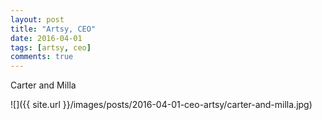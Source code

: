 ```yaml
---
layout: post
title: "Artsy, CEO"
date: 2016-04-01
tags: [artsy, ceo]
comments: true
---
```

Carter and Milla

![]({{ site.url }}/images/posts/2016-04-01-ceo-artsy/carter-and-milla.jpg)

